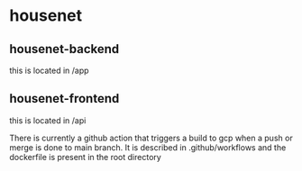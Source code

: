 # housenet
## housenet-backend
this is located in /app

## housenet-frontend
this is located in /api

There is currently a github action that triggers a build to gcp when a push or merge is done to main branch. It is described in .github/workflows and the dockerfile is present in the root directory